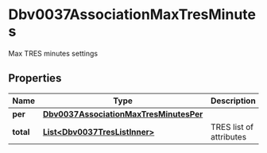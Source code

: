 

# Dbv0037AssociationMaxTresMinutes

Max TRES minutes settings

## Properties

| Name | Type | Description | Notes |
|------------ | ------------- | ------------- | -------------|
|**per** | [**Dbv0037AssociationMaxTresMinutesPer**](Dbv0037AssociationMaxTresMinutesPer.md) |  |  [optional] |
|**total** | [**List&lt;Dbv0037TresListInner&gt;**](Dbv0037TresListInner.md) | TRES list of attributes |  [optional] |



